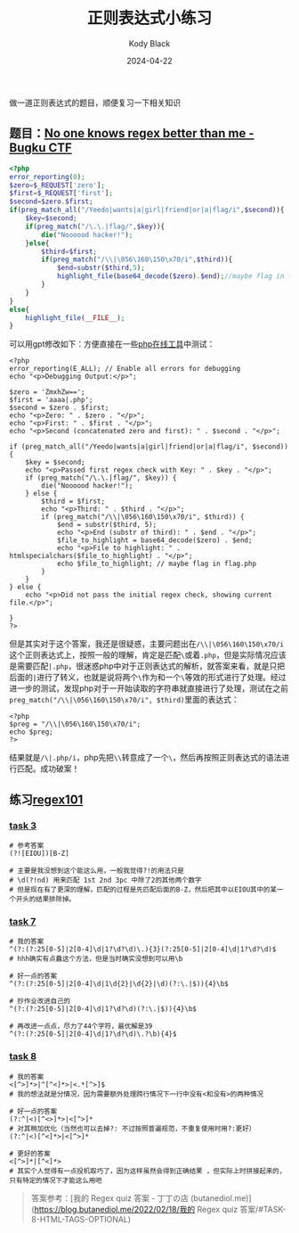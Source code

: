 ﻿---
layout:     post
title:      正则表达式小练习
subtitle:   
date:       2024-04-22
author:     Kody Black
header-img: img/post-bg-normal.jpg
catalog: true
tags:
    - ctf

---

做一道正则表达式的题目，顺便复习一下相关知识

## 题目：[No one knows regex better than me - Bugku CTF](https://ctf.bugku.com/challenges/detail/id/193.html)

```php
<?php 
error_reporting(0);
$zero=$_REQUEST['zero'];
$first=$_REQUEST['first'];
$second=$zero.$first;
if(preg_match_all("/Yeedo|wants|a|girl|friend|or|a|flag/i",$second)){
    $key=$second;
    if(preg_match("/\.\.|flag/",$key)){
        die("Noooood hacker!");
    }else{
        $third=$first;
        if(preg_match("/\\|\056\160\150\x70/i",$third)){
            $end=substr($third,5);
            highlight_file(base64_decode($zero).$end);//maybe flag in flag.php
        }
    }
}
else{
    highlight_file(__FILE__);
}
```

可以用gpt修改如下：方便直接在一些[php在线工具](https://www.jyshare.com/compile/)中测试：

```
<?php 
error_reporting(E_ALL); // Enable all errors for debugging
echo "<p>Debugging Output:</p>";

$zero = 'ZmxhZw==';
$first = 'aaaa|.php';
$second = $zero . $first;
echo "<p>Zero: " . $zero . "</p>";
echo "<p>First: " . $first . "</p>";
echo "<p>Second (concatenated zero and first): " . $second . "</p>";

if (preg_match_all("/Yeedo|wants|a|girl|friend|or|a|flag/i", $second)) {
    $key = $second;
    echo "<p>Passed first regex check with Key: " . $key . "</p>";
    if (preg_match("/\.\.|flag/", $key)) {
        die("Noooood hacker!");
    } else {
        $third = $first;
        echo "<p>Third: " . $third . "</p>";
        if (preg_match("/\\|\056\160\150\x70/i", $third)) {
            $end = substr($third, 5);
            echo "<p>End (substr of third): " . $end . "</p>";
            $file_to_highlight = base64_decode($zero) . $end;
            echo "<p>File to highlight: " . htmlspecialchars($file_to_highlight) . "</p>";
            echo $file_to_highlight; // maybe flag in flag.php
        }
    }
} else {
    echo "<p>Did not pass the initial regex check, showing current file.</p>";
    
}
?>
```

但是其实对于这个答案，我还是很疑惑，主要问题出在`/\\|\056\160\150\x70/i`这个正则表达式上，按照一般的理解，肯定是匹配`\`或着`.php`，但是实际情况应该是需要匹配`|.php`，很迷惑php中对于正则表达式的解析，就答案来看，就是只把后面的`|`进行了转义，也就是说将两个`\`作为和一个`\`等效的形式进行了处理。经过进一步的测试，发现php对于一开始读取的字符串就直接进行了处理，测试在之前`preg_match("/\\|\056\160\150\x70/i", $third)`里面的表达式：

```
<?php 
$preg = "/\\|\056\160\150\x70/i";
echo $preg;
?>
```

结果就是`/\|.php/i`，php先把`\\`转意成了一个`\`，然后再按照正则表达式的语法进行匹配。成功破案！

## 练习[regex101](https://regex101.com/)

### [task 3](https://regex101.com/quiz/3)

```
# 参考答案
(?![EIOU])[B-Z]

# 主要是我没想到这个能这么用，一般我觉得?!的用法只是
# \d(?!nd) 用来匹配 1st 2nd 3pc 中除了2的其他两个数字
# 但是现在有了更深的理解，匹配的过程是先匹配后面的B-Z，然后把其中以EIOU其中的某一个开头的结果排除掉。
```

### [task 7](https://regex101.com/quiz/7)

```
# 我的答案
^(?:(?:25[0-5]|2[0-4]\d|1?\d?\d)\.){3}(?:25[0-5]|2[0-4]\d|1?\d?\d)$
# hhh确实有点蠢这个方法，但是当时确实没想到可以用\b

# 好一点的答案
^(?:(?:25[0-5]|2[0-4]\d|1\d{2}|\d{2}|\d)(?:\.|$)){4}\b$

# 抄作业改进自己的
^(?:(?:25[0-5]|2[0-4]\d|1?\d?\d)(?:\.|$)){4}\b$

# 再改进一点点，尽力了44个字符，最优解是39
^(?:(?:25[0-5]|2[0-4]\d|1?\d?\d)\.?\b){4}$
```

### [task 8](https://regex101.com/quiz/8)

```
# 我的答案
<[^>]*>|^[^<]*>|<.*[^>]$
# 我的想法就是分情况，因为需要额外处理跨行情况下一行中没有<和没有>的两种情况

# 好一点的答案
(?:^|<)[^<>]*>|<[^>]*
# 对其稍加优化（当然也可以去掉?: 不过按照普遍规范，不重复使用时用?:更好）
(?:^|<)[^<]*>|<[^>]*

# 更好的答案
<[^>]*|[^<]*>
# 其实个人觉得有一点投机取巧了，因为这样虽然会得到正确结果 ，但实际上时拼接起来的，只有特定的情况下才能这么用吧
```

> 答案参考：[我的 Regex quiz 答案 - 丁丁の店 (butanediol.me)](https://blog.butanediol.me/2022/02/18/我的 Regex quiz 答案/#TASK-8-HTML-TAGS-OPTIONAL)



